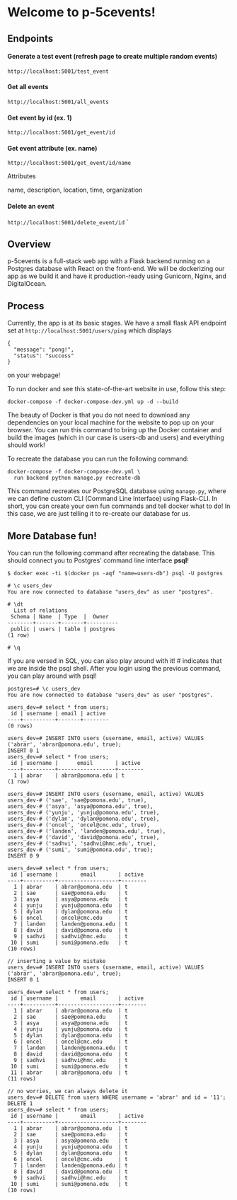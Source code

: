 # Welcome to p-5cevents!

## Endpoints

#### Generate a test event (refresh page to create multiple random events)

`http://localhost:5001/test_event`

#### Get all events

`http://localhost:5001/all_events`

#### Get event by id (ex. 1)

`http://localhost:5001/get_event/id`

#### Get event attribute (ex. name)

`http://localhost:5001/get_event/id/name`

Attributes

name, description, location, time, organization

#### Delete an event

`http://localhost:5001/delete_event/id`
`

## Overview

p-5cevents is a full-stack web app with a Flask backend running on a Postgres database with React on the front-end. We will be dockerizing our app as we build it and have it production-ready using Gunicorn, Nginx, and DigitalOcean.

## Process

Currently, the app is at its basic stages. We have a small flask API endpoint set at `http://localhost:5001/users/ping` which displays
```
{
  "message": "pong!",
  "status": "success"
}
```
on your webpage!

To run docker and see this state-of-the-art website in use, follow this step:

```
docker-compose -f docker-compose-dev.yml up -d --build
```
The beauty of Docker is that you do not need to download any dependencies on your local machine for the website to pop up on your browser. You can run this command to bring up the Docker container and build the images (which in our case is users-db and users) and everything should work!

To recreate the database you can run the following command:

```
docker-compose -f docker-compose-dev.yml \
  run backend python manage.py recreate-db
```
This command recreates our PostgreSQL database using `manage.py`, where we can define custom CLI (Command Line Interface) using Flask-CLI. In short, you can create your own fun commands and tell docker what to do! In this case, we are just telling it to re-create our database for us.

## More Database fun!

You can run the following command after recreating the database. This should connect you to Postgres' command line interface **psql**!
```
$ docker exec -ti $(docker ps -aqf "name=users-db") psql -U postgres

# \c users_dev
You are now connected to database "users_dev" as user "postgres".

# \dt
  List of relations
 Schema | Name  | Type  |  Owner
--------+-------+-------+----------
 public | users | table | postgres
(1 row)

# \q 
```
If you are versed in SQL, you can also play around with it! # indicates that we are inside the psql shell.
After you login using the previous command, you can play around with psql!

```
postgres=# \c users_dev
You are now connected to database "users_dev" as user "postgres".

users_dev=# select * from users;
 id | username | email | active
----+----------+-------+--------
(0 rows)

users_dev=# INSERT INTO users (username, email, active) VALUES ('abrar', 'abrar@pomona.edu', true);
INSERT 0 1
users_dev=# select * from users;
 id | username |      email       | active
----+----------+------------------+--------
  1 | abrar    | abrar@pomona.edu | t
(1 row)

users_dev=# INSERT INTO users (username, email, active) VALUES
users_dev-# ('sae', 'sae@pomona.edu', true),
users_dev-# ('asya', 'asya@pomona.edu', true),
users_dev-# ('yunju', 'yunju@pomona.edu', true),
users_dev-# ('dylan', 'dylan@pomona.edu', true),
users_dev-# ('oncel', 'oncel@cmc.edu', true),
users_dev-# ('landen', 'landen@pomona.edu', true),
users_dev-# ('david', 'david@pomona.edu', true),
users_dev-# ('sadhvi', 'sadhvi@hmc.edu', true),
users_dev-# ('sumi', 'sumi@pomona.edu', true);
INSERT 0 9

users_dev=# select * from users;
 id | username |       email       | active
----+----------+-------------------+--------
  1 | abrar    | abrar@pomona.edu  | t
  2 | sae      | sae@pomona.edu    | t
  3 | asya     | asya@pomona.edu   | t
  4 | yunju    | yunju@pomona.edu  | t
  5 | dylan    | dylan@pomona.edu  | t
  6 | oncel    | oncel@cmc.edu     | t
  7 | landen   | landen@pomona.edu | t
  8 | david    | david@pomona.edu  | t
  9 | sadhvi   | sadhvi@hmc.edu    | t
 10 | sumi     | sumi@pomona.edu   | t
(10 rows)

// inserting a value by mistake
users_dev=# INSERT INTO users (username, email, active) VALUES ('abrar', 'abrar@pomona.edu', true);
INSERT 0 1

users_dev=# select * from users;
 id | username |       email       | active
----+----------+-------------------+--------
  1 | abrar    | abrar@pomona.edu  | t
  2 | sae      | sae@pomona.edu    | t
  3 | asya     | asya@pomona.edu   | t
  4 | yunju    | yunju@pomona.edu  | t
  5 | dylan    | dylan@pomona.edu  | t
  6 | oncel    | oncel@cmc.edu     | t
  7 | landen   | landen@pomona.edu | t
  8 | david    | david@pomona.edu  | t
  9 | sadhvi   | sadhvi@hmc.edu    | t
 10 | sumi     | sumi@pomona.edu   | t
 11 | abrar    | abrar@pomona.edu  | t
(11 rows)

// no worries, we can always delete it
users_dev=# DELETE from users WHERE username = 'abrar' and id = '11';
DELETE 1
users_dev=# select * from users;
 id | username |       email       | active
----+----------+-------------------+--------
  1 | abrar    | abrar@pomona.edu  | t
  2 | sae      | sae@pomona.edu    | t
  3 | asya     | asya@pomona.edu   | t
  4 | yunju    | yunju@pomona.edu  | t
  5 | dylan    | dylan@pomona.edu  | t
  6 | oncel    | oncel@cmc.edu     | t
  7 | landen   | landen@pomona.edu | t
  8 | david    | david@pomona.edu  | t
  9 | sadhvi   | sadhvi@hmc.edu    | t
 10 | sumi     | sumi@pomona.edu   | t
(10 rows)
```
